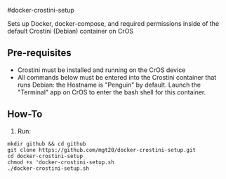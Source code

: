 #docker-crostini-setup

Sets up Docker, docker-compose, and required permissions inside of the default Crostini (Debian) container on CrOS

## Pre-requisites
- Crostini must be installed and running on the CrOS device
- All commands below must be entered into the Crostini container that runs Debian: the Hostname is "Penguin" by default. Launch the "Terminal" app on CrOS to enter the bash shell for this container.

## How-To
1. Run:

```
mkdir github && cd github
git clone https://github.com/mgt20/docker-crostini-setup.git
cd docker-crostini-setup
chmod +x 'docker-crostini-setup.sh
./docker-crostini-setup.sh
```


